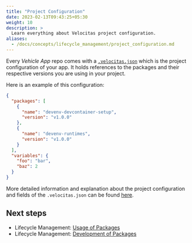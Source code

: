 ```yaml
---
title: "Project Configuration"
date: 2023-02-13T09:43:25+05:30
weight: 10
description: >
  Learn everything about Velocitas project configuration.
aliases:
  - /docs/concepts/lifecycle_management/project_configuration.md
---
```


Every _Vehicle App_ repo comes with a [`.velocitas.json`](https://github.com/eclipse-velocitas/vehicle-app-python-template/blob/main/.velocitas.json) which is the project configuration of your app. It holds references to the packages and their respective versions you are using in your project.

Here is an example of this configuration:

```json
{
  "packages": [
    {
      "name": "devenv-devcontainer-setup",
      "version": "v1.0.0"
    },
    {
      "name": "devenv-runtimes",
      "version": "v1.0.0"
    }
  ],
  "variables": {
    "foo": "bar",
    "baz": 2
  }
}
```

More detailed information and explanation about the project configuration and fields of the `.velocitas.json` can be found [here](https://github.com/eclipse-velocitas/cli/blob/main/docs/PROJECT-CONFIG.md).

## Next steps

* Lifecycle Management: [Usage of Packages](/docs/concepts/lifecycle_management/packages/usage/)
* Lifecycle Management: [Development of Packages](/docs/concepts/lifecycle_management/packages/development/)
